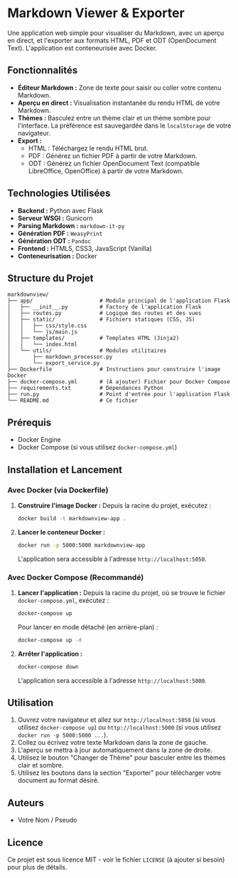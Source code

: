 # Markdown Viewer & Exporter

Une application web simple pour visualiser du Markdown, avec un aperçu en direct, et l'exporter aux formats HTML, PDF et ODT (OpenDocument Text). L'application est conteneurisée avec Docker.

## Fonctionnalités

*   **Éditeur Markdown :** Zone de texte pour saisir ou coller votre contenu Markdown.
*   **Aperçu en direct :** Visualisation instantanée du rendu HTML de votre Markdown.
*   **Thèmes :** Basculez entre un thème clair et un thème sombre pour l'interface. La préférence est sauvegardée dans le `localStorage` de votre navigateur.
*   **Export :**
    *   HTML : Téléchargez le rendu HTML brut.
    *   PDF : Générez un fichier PDF à partir de votre Markdown.
    *   ODT : Générez un fichier OpenDocument Text (compatible LibreOffice, OpenOffice) à partir de votre Markdown.

## Technologies Utilisées

*   **Backend :** Python avec Flask
*   **Serveur WSGI :** Gunicorn
*   **Parsing Markdown :** `markdown-it-py`
*   **Génération PDF :** `WeasyPrint`
*   **Génération ODT :** `Pandoc`
*   **Frontend :** HTML5, CSS3, JavaScript (Vanilla)
*   **Conteneurisation :** Docker

## Structure du Projet

```
markdownview/
├── app/                     # Module principal de l'application Flask
│   ├── __init__.py          # Factory de l'application Flask
│   ├── routes.py            # Logique des routes et des vues
│   ├── static/              # Fichiers statiques (CSS, JS)
│   │   ├── css/style.css
│   │   └── js/main.js
│   ├── templates/           # Templates HTML (Jinja2)
│   │   └── index.html
│   └── utils/               # Modules utilitaires
│       ├── markdown_processor.py
│       └── export_service.py
├── Dockerfile               # Instructions pour construire l'image Docker
├── docker-compose.yml       # (À ajouter) Fichier pour Docker Compose
├── requirements.txt         # Dépendances Python
├── run.py                   # Point d'entrée pour l'application Flask
└── README.md                # Ce fichier
```

## Prérequis

*   Docker Engine
*   Docker Compose (si vous utilisez `docker-compose.yml`)

## Installation et Lancement

### Avec Docker (via Dockerfile)

1.  **Construire l'image Docker :**
    Depuis la racine du projet, exécutez :
    ```bash
    docker build -t markdownview-app .
    ```

2.  **Lancer le conteneur Docker :**
    ```bash
    docker run -p 5000:5000 markdownview-app
    ```

    L'application sera accessible à l'adresse `http://localhost:5050`.

### Avec Docker Compose (Recommandé)

1.  **Lancer l'application :**
    Depuis la racine du projet, où se trouve le fichier `docker-compose.yml`, exécutez :
    ```bash
    docker-compose up
    ```
    Pour lancer en mode détaché (en arrière-plan) :
    ```bash
    docker-compose up -d
    ```

2.  **Arrêter l'application :**
    ```bash
    docker-compose down
    ```

    L'application sera accessible à l'adresse `http://localhost:5000`.

## Utilisation

1.  Ouvrez votre navigateur et allez sur `http://localhost:5050` (si vous utilisez `docker-compose up`) ou `http://localhost:5000` (si vous utilisez `docker run -p 5000:5000 ...`).
2.  Collez ou écrivez votre texte Markdown dans la zone de gauche.
3.  L'aperçu se mettra à jour automatiquement dans la zone de droite.
4.  Utilisez le bouton "Changer de Thème" pour basculer entre les thèmes clair et sombre.
5.  Utilisez les boutons dans la section "Exporter" pour télécharger votre document au format désiré.

## Auteurs

*   Votre Nom / Pseudo

## Licence

Ce projet est sous licence MIT - voir le fichier `LICENSE` (à ajouter si besoin) pour plus de détails.